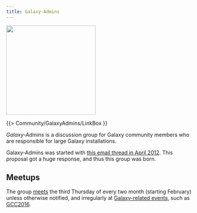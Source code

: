```yaml
---
title: Galaxy-Admins
---
```

<div class='center'><img src="/src/images/galaxy-logos/GalaxyAdmins.png" alt="" width="240" /></div>

{{> Community/GalaxyAdmins/LinkBox }}



*Galaxy-Admins* is a discussion group for Galaxy community members who are responsible for large Galaxy installations.  

Galaxy-Admins was started with [this email thread in April 2012](https://lists.galaxyproject.org/archives/list/galaxy-dev@lists.galaxyproject.org/thread/ON7MIOYB2H4PSXBNTRBFNCTLG4HU7LFR/#5DXKB3GIUGMOZSAM3SPKJ5AN3KBDOBXU). This proposal got a huge response, and thus this group was born.

## Meetups

The group [meets](/src/community/galaxy-admins/meetups/index.md) the third Thursday of every two month (starting February) unless otherwise notified, and irregularly at [Galaxy-related events](/src/events/index.md), such as [GCC2016](https://gcc2016.iu.edu/).
